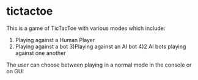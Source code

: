 # tictactoe

This is a game of TicTacToe with various modes which include:
1) Playing against a Human Player
2) Playing against a bot
3)Playing against an AI bot
4)2 AI bots playing against one another

The user can choose between playing in a normal mode in the console or on GUI
